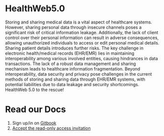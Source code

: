 # HealthWeb5.0
Storing and sharing medical data is a vital aspect of healthcare systems. However, sharing personal data through insecure channels poses a significant risk of critical information leakage. Additionally, the lack of client control over their personal information can result in adverse consequences, allowing unauthorized individuals to access or edit personal medical details. Sharing patient details introduces further risks. The key challenge in electronic health/medical records (EHR/EMR) lies in maintaining interoperability among various involved entities, causing hindrances in data transactions. The lack of a robust data management and sharing mechanism leads to healthcare information fragmentation. Beyond interoperability, data security and privacy pose challenges in the current methods of storing and sharing data through EHR/EMR systems, with potential liabilities due to data leakage and security shortcomings. HealthWeb 5.0 to the rescue!


# Read our Docs 
1. Sign up/in on [Gitbook](https://www.gitbook.com/)
2. [Accept the read-only access invitation](https://app.gitbook.com/invite/WzkYpA7iSz6oGghd7alW/HuPJUk4v4idTQnXZW5Kb)
